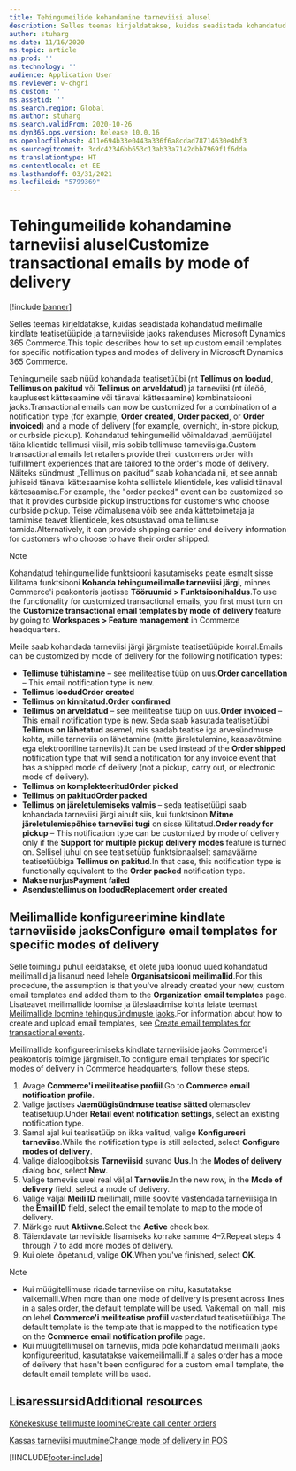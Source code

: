 ```yaml
---
title: Tehingumeilide kohandamine tarneviisi alusel
description: Selles teemas kirjeldatakse, kuidas seadistada kohandatud meilimalle kindlate teatisetüüpide ja tarneviiside jaoks rakenduses Microsoft Dynamics 365 Commerce.
author: stuharg
ms.date: 11/16/2020
ms.topic: article
ms.prod: ''
ms.technology: ''
audience: Application User
ms.reviewer: v-chgri
ms.custom: ''
ms.assetid: ''
ms.search.region: Global
ms.author: stuharg
ms.search.validFrom: 2020-10-26
ms.dyn365.ops.version: Release 10.0.16
ms.openlocfilehash: 411e694b33e0443a336f6a8cdad78714630e4bf3
ms.sourcegitcommit: 3cdc42346bb653c13ab33a7142dbb7969f1f6dda
ms.translationtype: HT
ms.contentlocale: et-EE
ms.lasthandoff: 03/31/2021
ms.locfileid: "5799369"
---
```

# <a name="customize-transactional-emails-by-mode-of-delivery"></a><span data-ttu-id="604ec-103">Tehingumeilide kohandamine tarneviisi alusel</span><span class="sxs-lookup"><span data-stu-id="604ec-103">Customize transactional emails by mode of delivery</span></span>

[!include [banner](includes/banner.md)]

<span data-ttu-id="604ec-104">Selles teemas kirjeldatakse, kuidas seadistada kohandatud meilimalle kindlate teatisetüüpide ja tarneviiside jaoks rakenduses Microsoft Dynamics 365 Commerce.</span><span class="sxs-lookup"><span data-stu-id="604ec-104">This topic describes how to set up custom email templates for specific notification types and modes of delivery in Microsoft Dynamics 365 Commerce.</span></span>

<span data-ttu-id="604ec-105">Tehingumeile saab nüüd kohandada teatisetüübi (nt **Tellimus on loodud**, **Tellimus on pakitud** või **Tellimus on arveldatud**) ja tarneviisi (nt üleöö, kauplusest kättesaamine või tänaval kättesaamine) kombinatsiooni jaoks.</span><span class="sxs-lookup"><span data-stu-id="604ec-105">Transactional emails can now be customized for a combination of a notification type (for example, **Order created**, **Order packed**, or **Order invoiced**) and a mode of delivery (for example, overnight, in-store pickup, or curbside pickup).</span></span> <span data-ttu-id="604ec-106">Kohandatud tehingumeilid võimaldavad jaemüüjatel täita klientide tellimusi viisil, mis sobib tellimuse tarneviisiga.</span><span class="sxs-lookup"><span data-stu-id="604ec-106">Custom transactional emails let retailers provide their customers order with fulfillment experiences that are tailored to the order's mode of delivery.</span></span> <span data-ttu-id="604ec-107">Näiteks sündmust „Tellimus on pakitud“ saab kohandada nii, et see annab juhiseid tänaval kättesaamise kohta sellistele klientidele, kes valisid tänaval kättesaamise.</span><span class="sxs-lookup"><span data-stu-id="604ec-107">For example, the "order packed" event can be customized so that it provides curbside pickup instructions for customers who choose curbside pickup.</span></span> <span data-ttu-id="604ec-108">Teise võimalusena võib see anda kättetoimetaja ja tarnimise teavet klientidele, kes otsustavad oma tellimuse tarnida.</span><span class="sxs-lookup"><span data-stu-id="604ec-108">Alternatively, it can provide shipping carrier and delivery information for customers who choose to have their order shipped.</span></span>

> [!NOTE]
> <span data-ttu-id="604ec-109">Kohandatud tehingumeilide funktsiooni kasutamiseks peate esmalt sisse lülitama funktsiooni **Kohanda tehingumeilimalle tarneviisi järgi**, minnes Commerce'i peakontoris jaotisse **Tööruumid \> Funktsioonihaldus**.</span><span class="sxs-lookup"><span data-stu-id="604ec-109">To use the functionality for customized transactional emails, you first must turn on the **Customize transactional email templates by mode of delivery** feature by going to **Workspaces \> Feature management** in Commerce headquarters.</span></span>

<span data-ttu-id="604ec-110">Meile saab kohandada tarneviisi järgi järgmiste teatisetüüpide korral.</span><span class="sxs-lookup"><span data-stu-id="604ec-110">Emails can be customized by mode of delivery for the following notification types:</span></span>

- <span data-ttu-id="604ec-111">**Tellimuse tühistamine** – see meiliteatise tüüp on uus.</span><span class="sxs-lookup"><span data-stu-id="604ec-111">**Order cancellation** – This email notification type is new.</span></span>
- <span data-ttu-id="604ec-112">**Tellimus loodud**</span><span class="sxs-lookup"><span data-stu-id="604ec-112">**Order created**</span></span>
- <span data-ttu-id="604ec-113">**Tellimus on kinnitatud.**</span><span class="sxs-lookup"><span data-stu-id="604ec-113">**Order confirmed**</span></span>
- <span data-ttu-id="604ec-114">**Tellimus on arveldatud** – see meiliteatise tüüp on uus.</span><span class="sxs-lookup"><span data-stu-id="604ec-114">**Order invoiced** – This email notification type is new.</span></span> <span data-ttu-id="604ec-115">Seda saab kasutada teatisetüübi **Tellimus on lähetatud** asemel, mis saadab teatise iga arvesündmuse kohta, mille tarneviis on lähetamine (mitte järeletulemine, kaasavõtmine ega elektrooniline tarneviis).</span><span class="sxs-lookup"><span data-stu-id="604ec-115">It can be used instead of the **Order shipped** notification type that will send a notification for any invoice event that has a shipped mode of delivery (not a pickup, carry out, or electronic mode of delivery).</span></span>
- <span data-ttu-id="604ec-116">**Tellimus on komplekteeritud**</span><span class="sxs-lookup"><span data-stu-id="604ec-116">**Order picked**</span></span>
- <span data-ttu-id="604ec-117">**Tellimus on pakitud**</span><span class="sxs-lookup"><span data-stu-id="604ec-117">**Order packed**</span></span>
- <span data-ttu-id="604ec-118">**Tellimus on järeletulemiseks valmis** – seda teatisetüüpi saab kohandada tarneviisi järgi ainult siis, kui funktsioon **Mitme järeletulemispõhise tarneviisi tugi** on sisse lülitatud.</span><span class="sxs-lookup"><span data-stu-id="604ec-118">**Order ready for pickup** – This notification type can be customized by mode of delivery only if the **Support for multiple pickup delivery modes** feature is turned on.</span></span> <span data-ttu-id="604ec-119">Sellisel juhul on see teatisetüüp funktsionaalselt samaväärne teatisetüübiga **Tellimus on pakitud**.</span><span class="sxs-lookup"><span data-stu-id="604ec-119">In that case, this notification type is functionally equivalent to the **Order packed** notification type.</span></span>
- <span data-ttu-id="604ec-120">**Makse nurjus**</span><span class="sxs-lookup"><span data-stu-id="604ec-120">**Payment failed**</span></span>
- <span data-ttu-id="604ec-121">**Asendustellimus on loodud**</span><span class="sxs-lookup"><span data-stu-id="604ec-121">**Replacement order created**</span></span>

## <a name="configure-email-templates-for-specific-modes-of-delivery"></a><span data-ttu-id="604ec-122">Meilimallide konfigureerimine kindlate tarneviiside jaoks</span><span class="sxs-lookup"><span data-stu-id="604ec-122">Configure email templates for specific modes of delivery</span></span>

<span data-ttu-id="604ec-123">Selle toimingu puhul eeldatakse, et olete juba loonud uued kohandatud meilimallid ja lisanud need lehele **Organisatsiooni meilimallid**.</span><span class="sxs-lookup"><span data-stu-id="604ec-123">For this procedure, the assumption is that you've already created your new, custom email templates and added them to the **Organization email templates** page.</span></span> <span data-ttu-id="604ec-124">Lisateavet meilimallide loomise ja üleslaadimise kohta leiate teemast [Meilimallide loomine tehingusündmuste jaoks](email-templates-transactions.md).</span><span class="sxs-lookup"><span data-stu-id="604ec-124">For information about how to create and upload email templates, see [Create email templates for transactional events](email-templates-transactions.md).</span></span>

<span data-ttu-id="604ec-125">Meilimallide konfigureerimiseks kindlate tarneviiside jaoks Commerce'i peakontoris toimige järgmiselt.</span><span class="sxs-lookup"><span data-stu-id="604ec-125">To configure email templates for specific modes of delivery in Commerce headquarters, follow these steps.</span></span>

1. <span data-ttu-id="604ec-126">Avage **Commerce'i meiliteatise profiil**.</span><span class="sxs-lookup"><span data-stu-id="604ec-126">Go to **Commerce email notification profile**.</span></span>
1. <span data-ttu-id="604ec-127">Valige jaotises **Jaemüügisündmuse teatise sätted** olemasolev teatisetüüp.</span><span class="sxs-lookup"><span data-stu-id="604ec-127">Under **Retail event notification settings**, select an existing notification type.</span></span>
1. <span data-ttu-id="604ec-128">Samal ajal kui teatisetüüp on ikka valitud, valige **Konfigureeri tarneviise**.</span><span class="sxs-lookup"><span data-stu-id="604ec-128">While the notification type is still selected, select **Configure modes of delivery**.</span></span>
1. <span data-ttu-id="604ec-129">Valige dialoogiboksis **Tarneviisid** suvand **Uus**.</span><span class="sxs-lookup"><span data-stu-id="604ec-129">In the **Modes of delivery** dialog box, select **New**.</span></span>
1. <span data-ttu-id="604ec-130">Valige tarneviis uuel real väljal **Tarneviis**.</span><span class="sxs-lookup"><span data-stu-id="604ec-130">In the new row, in the **Mode of delivery** field, select a mode of delivery.</span></span>
1. <span data-ttu-id="604ec-131">Valige väljal **Meili ID** meilimall, mille soovite vastendada tarneviisiga.</span><span class="sxs-lookup"><span data-stu-id="604ec-131">In the **Email ID** field, select the email template to map to the mode of delivery.</span></span>
1. <span data-ttu-id="604ec-132">Märkige ruut **Aktiivne**.</span><span class="sxs-lookup"><span data-stu-id="604ec-132">Select the **Active** check box.</span></span>
1. <span data-ttu-id="604ec-133">Täiendavate tarneviiside lisamiseks korrake samme 4–7.</span><span class="sxs-lookup"><span data-stu-id="604ec-133">Repeat steps 4 through 7 to add more modes of delivery.</span></span>
1. <span data-ttu-id="604ec-134">Kui olete lõpetanud, valige **OK**.</span><span class="sxs-lookup"><span data-stu-id="604ec-134">When you've finished, select **OK**.</span></span>

> [!NOTE]
> - <span data-ttu-id="604ec-135">Kui müügitellimuse ridade tarneviise on mitu, kasutatakse vaikemalli.</span><span class="sxs-lookup"><span data-stu-id="604ec-135">When more than one mode of delivery is present across lines in a sales order, the default template will be used.</span></span> <span data-ttu-id="604ec-136">Vaikemall on mall, mis on lehel **Commerce'i meiliteatise profiil** vastendatud teatisetüübiga.</span><span class="sxs-lookup"><span data-stu-id="604ec-136">The default template is the template that is mapped to the notification type on the **Commerce email notification profile** page.</span></span>
> - <span data-ttu-id="604ec-137">Kui müügitellimusel on tarneviis, mida pole kohandatud meilimalli jaoks konfigureeritud, kasutatakse vaikemeilimalli.</span><span class="sxs-lookup"><span data-stu-id="604ec-137">If a sales order has a mode of delivery that hasn't been configured for a custom email template, the default email template will be used.</span></span>

## <a name="additional-resources"></a><span data-ttu-id="604ec-138">Lisaressursid</span><span class="sxs-lookup"><span data-stu-id="604ec-138">Additional resources</span></span>

[<span data-ttu-id="604ec-139">Kõnekeskuse tellimuste loomine</span><span class="sxs-lookup"><span data-stu-id="604ec-139">Create call center orders</span></span>](tasks/create-call-center-orders.md)

[<span data-ttu-id="604ec-140">Kassas tarneviisi muutmine</span><span class="sxs-lookup"><span data-stu-id="604ec-140">Change mode of delivery in POS</span></span>](pos-change-delivery-mode.md)


[!INCLUDE[footer-include](../includes/footer-banner.md)]